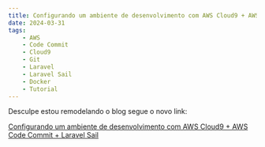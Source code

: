```yaml
---
title: Configurando um ambiente de desenvolvimento com AWS Cloud9 + AWS Code Commit + Laravel Sail
date: 2024-03-31
tags:
    - AWS
    - Code Commit
    - Cloud9
    - Git
    - Laravel
    - Laravel Sail
    - Docker
    - Tutorial
---
```



Desculpe estou remodelando o blog segue o novo link:

[Configurando um ambiente de desenvolvimento com AWS Cloud9 + AWS Code Commit + Laravel Sail](https://danilocarsan.github.io/Posts/P3---Configurando-um-ambiente-de-desenvolvimento-com-AWS-Cloud9-+-AWS-Code-Commit-+-Laravel-Sail)